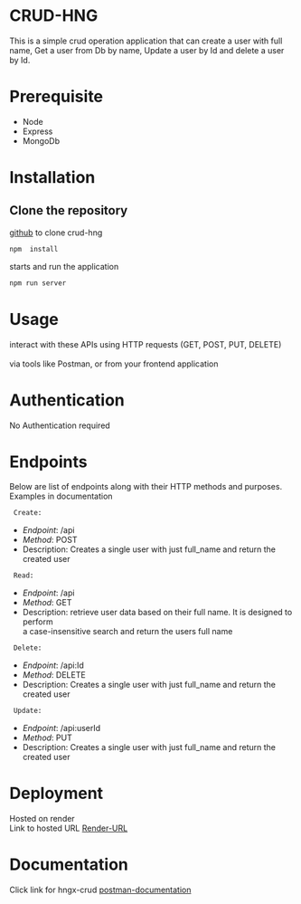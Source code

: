 # CRUD-HNG

This is a simple crud operation application that can create a user with full name, Get a user from Db by name, Update a user by Id and delete a user by Id.

# Prerequisite
- Node
- Express
- MongoDb

# Installation

## Clone the repository

 [github](https://github.com/gentomacine/crud-hng.git) to clone crud-hng

```bash
npm  install 
```
starts and run the application
```bash
npm run server
```

# Usage
interact with these APIs using HTTP requests (GET, POST, PUT, DELETE) <br>  
via tools like Postman, or from your frontend application

# Authentication
No Authentication required

# Endpoints
Below are list of endpoints along with their HTTP methods and purposes. Examples in documentation 
```bash
 Create:
```
- *Endpoint*: /api
- *Method*: POST
- Description: Creates a single user with just full_name and return the created user

```bash
 Read:
```
- *Endpoint*: /api
- *Method*: GET
- Description:  retrieve user data based on their full name. It is designed to perform <br>
                a case-insensitive search and return the users full name


```bash
 Delete:
```
- *Endpoint*: /api:Id
- *Method*: DELETE
- Description: Creates a single user with just full_name and return the created user

```bash
 Update:
```
- *Endpoint*: /api:userId
- *Method*: PUT
- Description: Creates a single user with just full_name and return the created user


# Deployment
Hosted on render <br>
Link to hosted URL [Render-URL](https://hngx-crud.onrender.com)


# Documentation

Click link for hngx-crud  [postman-documentation](https://documenter.getpostman.com/view/25381392/2s9YC1XaKh)

